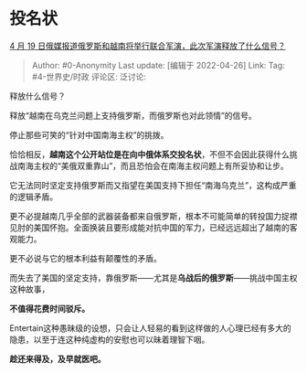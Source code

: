 # 投名状
[4 月 19 日俄媒报道俄罗斯和越南将举行联合军演，此次军演释放了什么信号？](https://www.zhihu.com/question/528870332/answer/2449686869)

> Author: #0-Anonymity
> Last update: [编辑于 2022-04-26]
> Link:
> Tag: #4-世界史/时政
> 评论区:
> 泛讨论:

释放什么信号？

释放“越南在乌克兰问题上支持俄罗斯，而俄罗斯也对此领情”的信号。

停止那些可笑的“针对中国南海主权”的挑拨。

恰恰相反，**越南这个公开站位是在向中俄体系交投名状**，不但不会因此获得什么挑战南海主权的“美俄双重靠山”，而且恐怕会在南海主权问题上有所妥协和让步。

它无法同时坚定支持俄罗斯而又指望在美国支持下担任“南海乌克兰”，这构成严重的逻辑矛盾。

更不必提越南几乎全部的武器装备都来自俄罗斯，根本不可能简单的转投国力捉襟见肘的美国怀抱。全面换装且要形成能对抗中国的军力，已经远远超出了越南的客观能力。

更不必说与它的根本利益有颠覆性的矛盾。

而失去了美国的坚定支持，靠俄罗斯——尤其是**乌战后的俄罗斯**——挑战中国主权这种故事，

**不值得花费时间驳斥。**

Entertain这种愚昧级的设想，只会让人轻易的看到这样做的人心理已经有多大的隐患，以至于连这种纯虚构的安慰也可以昧着理智下咽。

**趁还来得及，及早就医吧。**
